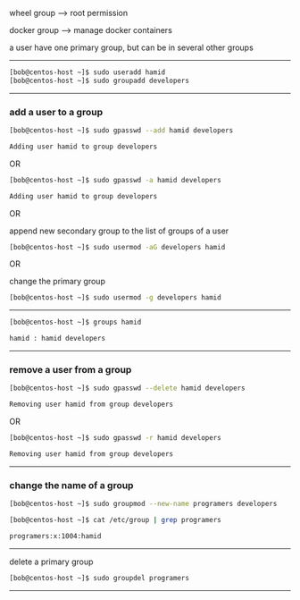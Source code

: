 


wheel group     -->     root permission

docker group    -->     manage docker containers 

a user have one primary group, but can be in several other groups

________________________________________________________________________________________________





```bash
[bob@centos-host ~]$ sudo useradd hamid
[bob@centos-host ~]$ sudo groupadd developers
```

________________________________________________________________________________________________


### add a user to a group


```bash
[bob@centos-host ~]$ sudo gpasswd --add hamid developers

Adding user hamid to group developers
```

OR

```bash
[bob@centos-host ~]$ sudo gpasswd -a hamid developers

Adding user hamid to group developers
```


OR

append new secondary group to the list of groups of a user

```bash
[bob@centos-host ~]$ sudo usermod -aG developers hamid
```

OR

change the primary group

```bash
[bob@centos-host ~]$ sudo usermod -g developers hamid
```

________________________________________________________________________________________________





```bash
[bob@centos-host ~]$ groups hamid

hamid : hamid developers
```

________________________________________________________________________________________________




### remove a user from a group




```bash
[bob@centos-host ~]$ sudo gpasswd --delete hamid developers

Removing user hamid from group developers
```

OR


```bash
[bob@centos-host ~]$ sudo gpasswd -r hamid developers

Removing user hamid from group developers
```

________________________________________________________________________________________________


### change the name of a group


```bash
[bob@centos-host ~]$ sudo groupmod --new-name programers developers
```



```bash
[bob@centos-host ~]$ cat /etc/group | grep programers

programers:x:1004:hamid
```

________________________________________________________________________________________________



delete a primary group

```bash
[bob@centos-host ~]$ sudo groupdel programers
```

________________________________________________________________________________________________

